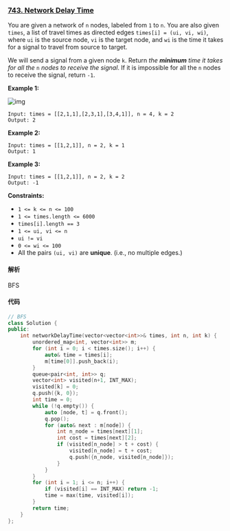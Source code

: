 ### [743. Network Delay Time](https://leetcode.com/problems/network-delay-time/)

You are given a network of `n` nodes, labeled from `1` to `n`. You are also given `times`, a list of travel times as directed edges `times[i] = (ui, vi, wi)`, where `ui` is the source node, `vi` is the target node, and `wi` is the time it takes for a signal to travel from source to target.

We will send a signal from a given node `k`. Return *the **minimum** time it takes for all the* `n` *nodes to receive the signal*. If it is impossible for all the `n` nodes to receive the signal, return `-1`.

 

**Example 1:**

![img](https://assets.leetcode.com/uploads/2019/05/23/931_example_1.png)

```
Input: times = [[2,1,1],[2,3,1],[3,4,1]], n = 4, k = 2
Output: 2
```

**Example 2:**

```
Input: times = [[1,2,1]], n = 2, k = 1
Output: 1
```

**Example 3:**

```
Input: times = [[1,2,1]], n = 2, k = 2
Output: -1
```

 

**Constraints:**

- `1 <= k <= n <= 100`
- `1 <= times.length <= 6000`
- `times[i].length == 3`
- `1 <= ui, vi <= n`
- `ui != vi`
- `0 <= wi <= 100`
- All the pairs `(ui, vi)` are **unique**. (i.e., no multiple edges.)

#### 解析

BFS

#### 代码

```c++
// BFS
class Solution {
public:
    int networkDelayTime(vector<vector<int>>& times, int n, int k) {
        unordered_map<int, vector<int>> m;
        for (int i = 0; i < times.size(); i++) {
            auto& time = times[i];
            m[time[0]].push_back(i);
        }
        queue<pair<int, int>> q;
        vector<int> visited(n+1, INT_MAX);
        visited[k] = 0;
        q.push({k, 0});
        int time = 0;
        while (!q.empty()) {
            auto [node, t] = q.front();
            q.pop();
            for (auto& next : m[node]) {
                int n_node = times[next][1];
                int cost = times[next][2];
                if (visited[n_node] > t + cost) {
                    visited[n_node] = t + cost;
                    q.push({n_node, visited[n_node]});
                }
            }
        }
        for (int i = 1; i <= n; i++) {
            if (visited[i] == INT_MAX) return -1;
            time = max(time, visited[i]);
        }
        return time;
    }
};
```
